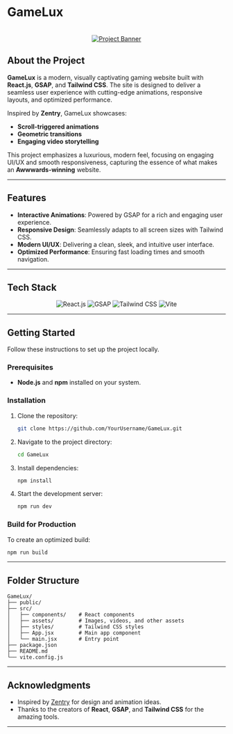 # GameLux

<div align="center">
  <br />
    <a href="#" target="_blank">
      <img src="https://github.com/user-attachments/assets/ab600f24-f4d9-4cef-8f1e-3fd9194afb30" alt="Project Banner">
    </a>
  <br />
</div>

## About the Project
**GameLux** is a modern, visually captivating gaming website built with **React.js**, **GSAP**, and **Tailwind CSS**. The site is designed to deliver a seamless user experience with cutting-edge animations, responsive layouts, and optimized performance. 

Inspired by **Zentry**, GameLux showcases:
- **Scroll-triggered animations**
- **Geometric transitions**
- **Engaging video storytelling**

This project emphasizes a luxurious, modern feel, focusing on engaging UI/UX and smooth responsiveness, capturing the essence of what makes an **Awwwards-winning** website.

---

## Features
- **Interactive Animations**: Powered by GSAP for a rich and engaging user experience.
- **Responsive Design**: Seamlessly adapts to all screen sizes with Tailwind CSS.
- **Modern UI/UX**: Delivering a clean, sleek, and intuitive user interface.
- **Optimized Performance**: Ensuring fast loading times and smooth navigation.

---

## Tech Stack
<div align="center">
  <img src="https://img.shields.io/badge/React-61DAFB?logo=react&logoColor=white&style=for-the-badge" alt="React.js" />
  <img src="https://img.shields.io/badge/GSAP-88CE02?logo=greensock&logoColor=white&style=for-the-badge" alt="GSAP" />
  <img src="https://img.shields.io/badge/Tailwind%20CSS-06B6D4?logo=tailwindcss&logoColor=white&style=for-the-badge" alt="Tailwind CSS" />
  <img src="https://img.shields.io/badge/Vite-646CFF?logo=vite&logoColor=white&style=for-the-badge" alt="Vite" />
</div>

---

## Getting Started
Follow these instructions to set up the project locally.

### Prerequisites
- **Node.js** and **npm** installed on your system.

### Installation
1. Clone the repository:
   ```bash
   git clone https://github.com/YourUsername/GameLux.git
   ```
2. Navigate to the project directory:
   ```bash
   cd GameLux
   ```
3. Install dependencies:
   ```bash
   npm install
   ```
4. Start the development server:
   ```bash
   npm run dev
   ```

### Build for Production
To create an optimized build:
```bash
npm run build
```

---

## Folder Structure
```
GameLux/
├── public/
├── src/
│   ├── components/    # React components
│   ├── assets/        # Images, videos, and other assets
│   ├── styles/        # Tailwind CSS styles
│   ├── App.jsx        # Main app component
│   └── main.jsx       # Entry point
├── package.json
├── README.md
└── vite.config.js
```

---

## Acknowledgments
- Inspired by [Zentry](https://zentry.com/) for design and animation ideas.
- Thanks to the creators of **React**, **GSAP**, and **Tailwind CSS** for the amazing tools.

---


